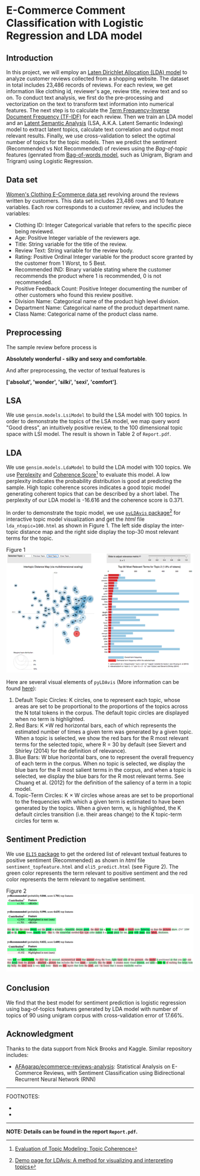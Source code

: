 # E-Commerce Comment Classification with Logistic Regression and LDA model

## Introduction

In this project, we will employ an [Laten Dirichlet Allocation (LDA) model](https://en.wikipedia.org/wiki/Latent_Dirichlet_allocation) to analyze customer reviews collected from a shopping website. The dataset in total includes 23,486 records of reviews. For each review, we get information like clothing id, reviewer's age, review title, review text and so on. To conduct text analysis, we first do the pre-processing and vectorization on the text to transform text information into numerical features. The next step is to calculate the [Term Frequency-Inverse Document Frequency (TF-IDF)](https://en.wikipedia.org/wiki/Tf%E2%80%93idf) for each review. Then we train an LDA model and an [Latent Semantic Analysis](https://en.wikipedia.org/wiki/Latent_semantic_analysis)  (LSA, A.K.A. Latent Semantic Indexing) model to extract latent topics, calculate text correlation and output most relevant results. Finally, we use cross-validation to select the optimal number of topics for the topic models. Then we predict the sentiment (Recommended vs Not Recommended) of reviews using the *Bag-of-topic* features (genrated from [Bag-of-words model](https://en.wikipedia.org/wiki/Bag-of-words_model), such as Unigram, Bigram and Trigram) using Logistic Regression.

## Data set

[Women's Clothing E-Commerce data set](https://www.kaggle.com/nicapotato/womens-ecommerce-clothing-reviews) revolving around the reviews written by customers. This data set includes 23,486 rows and 10 feature variables. Each row corresponds
to a customer review, and includes the variables:

* Clothing ID: Integer Categorical variable that refers to the specific piece being reviewed.
* Age: Positive Integer variable of the reviewers age.
* Title: String variable for the title of the review.
* Review Text: String variable for the review body.
* Rating: Positive Ordinal Integer variable for the product score granted by the customer from 1 Worst, to 5 Best.
* Recommended IND: Binary variable stating where the customer recommends the product where 1 is recommended, 0 is not recommended.
* Positive Feedback Count: Positive Integer documenting the number of other customers who found this review positive.
* Division Name: Categorical name of the product high level division.
* Department Name: Categorical name of the product department name.
* Class Name: Categorical name of the product class name.

## Preprocessing

The sample review before process is 

**Absolutely wonderful - silky and sexy and comfortable**. 

And after preprocessing, the vector of textual features is 

**['absolut', 'wonder', 'silki', 'sexi', 'comfort']**.

## LSA

We use `gensim.models.LsiModel` to build the LSA model with 100 topics. In order to demonstrate the topics of the LSA model, we map query word "Good dress", an intuitively positive review, to the 100 dimensional topic space with LSI model. The result is shown in Table 2 of `Report.pdf`.

## LDA

We use `gensim.models.LdaModel` to build the LDA model with 100 topics. We use [Perplexity](https://en.wikipedia.org/wiki/Perplexity) and [Coherence Score](https://radimrehurek.com/gensim/models/coherencemodel.html)[^1] to evaluate this model. A low perplexity indicates the probability distribution is good at predicting the sample. High topic coherence scores indicates a good topic model generating coherent topics that can be described by a short label. The perplexity of our LDA model is -16.616 and the coherence score is 0.371. 

In order to demonstrate the topic model, we use [`pyLDAvis` package](https://github.com/bmabey/pyLDAvis)[^2] for interactive topic model visualization and get the *html* file `lda_ntopic=100.html` as shown in Figure 1. The left side display the inter-topic distance map and the right side display the top-30 most relevant terms for the topic.

Figure 1
![Figure 1](Images/pyLDAvis_screenshot.png)

Here are several visual elements of `pyLDAvis` (More information can be found [here](https://cran.r-project.org/web/packages/LDAvis/vignettes/details.pdf)): 

1. Default Topic Circles: K circles, one to represent each topic, whose areas are set
to be proportional to the proportions of the topics across the N total tokens in the
corpus. The default topic circles are displayed when no term is highlighted.
2. Red Bars: K ×W red horizontal bars, each of which represents the estimated number
of times a given term was generated by a given topic. When a topic is selected, we
show the red bars for the R most relevant terms for the selected topic, where R = 30
by default (see Sievert and Shirley (2014) for the definition of relevance).
3. Blue Bars: W blue horizontal bars, one to represent the overall frequency of each
term in the corpus. When no topic is selected, we display the blue bars for the R most
salient terms in the corpus, and when a topic is selected, we display the blue bars for
the R most relevant terms. See Chuang et al. (2012) for the definition of the saliency
of a term in a topic model.
4. Topic-Term Circles: K × W circles whose areas are set to be proportional to the
frequencies with which a given term is estimated to have been generated by the topics.
When a given term, w, is highlighted, the K default circles transition (i.e. their areas
change) to the K topic-term circles for term w.


## Sentiment Prediction

We use [`ELI5` package](https://github.com/TeamHG-Memex/eli5) to get the ordered list of relevant textual features to positive sentiment (Recommended) as shown in *html* file `sentiment_topfeature.html` and `eli5_predict.html` (see Figure 2). The green color represents the term relevant to positive sentiment and the red color represents the term relevant to negative sentiment.

Figure 2
![Figure 2](Images/Eli5_screenshot-2.png)

## Conclusion

We find that the best model for sentiment prediction is logistic regression using bag-of-topics features generated by LDA model with number of topics of 90 using unigram corpus with cross-validation error of 17.66%.


## Acknowledgment

Thanks to the data support from Nick Brooks and Kaggle. Similar repository includes: 

* [AFAgarap/ecommerce-reviews-analysis](https://github.com/AFAgarap/ecommerce-reviews-analysis): Statistical Analysis on E-Commerce Reviews, with Sentiment Classification using Bidirectional Recurrent Neural Network (RNN)

---

FOOTNOTES:

* [^1]: [Evaluation of Topic Modeling: Topic Coherence](https://datascienceplus.com/evaluation-of-topic-modeling-topic-coherence/)
* [^2]: [Demo page for LDAvis: A method for visualizing and interpreting topics](http://www.kennyshirley.com/LDAvis/)

---

**NOTE: Details can be found in the report `Report.pdf`.**